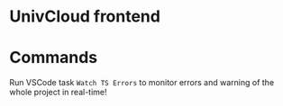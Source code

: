 # UnivCloud frontend


# Commands

Run VSCode task `Watch TS Errors` to monitor errors and warning of the whole project in real-time!
